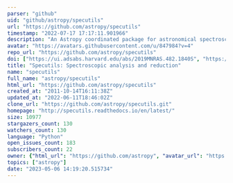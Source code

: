 ```yaml
---
parser: "github"
uid: "github/astropy/specutils"
url: "https://github.com/astropy/specutils"
timestamp: "2022-07-17 17:17:11.901966"
description: "An Astropy coordinated package for astronomical spectroscopy.  Maintainers: @nmearl @rosteen @keflavich @eteq"
avatar: "https://avatars.githubusercontent.com/u/847984?v=4"
repo_url: "https://github.com/astropy/specutils"
doi: ["https://ui.adsabs.harvard.edu/abs/2019MNRAS.482.1840S", "https://ui.adsabs.harvard.edu/abs/2019ascl.soft02012A/abstract"]
title: "Specutils: Spectroscopic analysis and reduction"
name: "specutils"
full_name: "astropy/specutils"
html_url: "https://github.com/astropy/specutils"
created_at: "2011-10-14T16:11:38Z"
updated_at: "2022-06-11T18:46:02Z"
clone_url: "https://github.com/astropy/specutils.git"
homepage: "http://specutils.readthedocs.io/en/latest/"
size: 10977
stargazers_count: 130
watchers_count: 130
language: "Python"
open_issues_count: 183
subscribers_count: 22
owner: {"html_url": "https://github.com/astropy", "avatar_url": "https://avatars.githubusercontent.com/u/847984?v=4", "login": "astropy", "type": "Organization"}
topics: ["astropy"]
date: "2023-05-06 14:19:20.515734"
---
```

